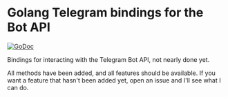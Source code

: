 # Golang Telegram bindings for the Bot API

[![GoDoc](https://godoc.org/src.foxpaw.in/Syfaro/telegram-bot-api?status.svg)](https://godoc.org/src.foxpaw.in/Syfaro/telegram-bot-api)

Bindings for interacting with the Telegram Bot API, not nearly done yet.

All methods have been added, and all features should be available.
If you want a feature that hasn't been added yet, open an issue and I'll see what I can do.
